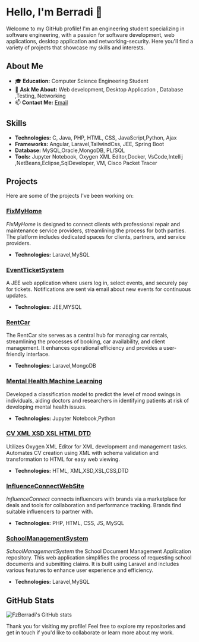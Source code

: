 # Hello, I'm  Berradi 👋

Welcome to my GitHub profile! I'm an engineering student specializing in software engineering, with a passion for software development, web applications, desktop application and networking-security. Here you'll find a variety of projects that showcase my skills and interests.

## About Me

- 🎓 **Education:** Computer Science Engineering Student
- 💬 **Ask Me About:** Web development, Desktop Application , Database ,Testing, Networking
- 📫 **Contact Me:** [Email](mailto:fatimazohraberradi1@gmail.com)

## Skills

- **Technologies:** C, Java, PHP, HTML, CSS, JavaScript,Python, Ajax
- **Frameworks:** Angular, Laravel,TailwindCss, JEE, Spring Boot
- **Database:** MySQL,Oracle,MongoDB, PL/SQL
- **Tools:** Jupyter Notebook, Oxygen XML Editor,Docker, VsCode,Intellij ,NetBeans,Eclipse,SqlDeveloper, VM, Cisco Packet Tracer

## Projects

Here are some of the projects I've been working on:

### [FixMyHome](https://github.com/FzBerradi/FixMyHome)
*FixMyHome* is designed to connect clients with professional repair and maintenance service providers, streamlining the process for both parties. The platform includes dedicated spaces for clients, partners, and service providers.
- **Technologies:** Laravel,MySQL

### [EventTicketSystem](https://github.com/FzBerradi/EventTicketSystem)
A JEE web application where users log in, select events, and securely pay for tickets. Notifications are sent via email about new events for continuous updates.
- **Technologies:** JEE,MYSQL

### [RentCar](https://github.com/FzBerradi/RentCar)
The RentCar site serves as a central hub for managing car rentals, streamlining the processes of booking, car availability, and client management. It enhances operational efficiency and provides a user-friendly interface.
- **Technologies:** Laravel,MongoDB

### [Mental Health Machine Learning](https://github.com/FzBerradi/Mental_Health_Maching_Learning)
Developed a classification model to predict the level of mood swings in individuals, aiding doctors and researchers in identifying patients at risk of developing mental health issues.
- **Technologies:** Jupyter Notebook,Python

### [CV XML XSD XSL HTML DTD](https://github.com/FzBerradi/CV_XML_XSD_XSL_HTML_DTD)
Utilizes Oxygen XML Editor for XML development and management tasks. Automates CV creation using XML with schema validation and transformation to HTML for easy web viewing.
- **Technologies:** HTML, XML,XSD,XSL,CSS,DTD

### [InfluenceConnectWebSite](https://github.com/FzBerradi/InfluenceConnectWebSite)
*InfluenceConnect* connects influencers with brands via a marketplace for deals and tools for collaboration and performance tracking. Brands find suitable influencers to partner with.
- **Technologies:** PHP, HTML, CSS, JS, MySQL
### [SchoolManagementSystem](https://github.com/FzBerradi/SchoolManagementSystem)
*SchoolManagementSystem* the School Document Management Application repository. This web application simplifies the process of requesting school documents and submitting claims. It is built using Laravel and includes various features to enhance user experience and efficiency.
- **Technologies:** Laravel,MySQL
## GitHub Stats

![FzBerradi's GitHub stats](https://github-readme-stats.vercel.app/api?username=FzBerradi&show_icons=true&theme=radical)

Thank you for visiting my profile! Feel free to explore my repositories and get in touch if you'd like to collaborate or learn more about my work.
